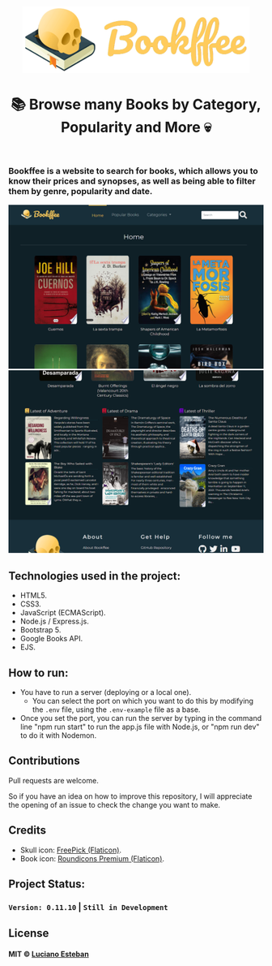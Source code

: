 <p align="center">
    <img src="public/src/readme-logo.png" alt="Bookffee logo" width="450" />
</p>

<h1 align="center">📚 Browse many Books by Category, Popularity and More 💀</h1>

<br>

### Bookffee is a website to search for books, which allows you to know their prices and synopses, as well as being able to filter them by genre, popularity and date.

<p align="center">
    <img src="public/src/public-image1.png" alt="Bookffee sample img" width="1000"/>
    <img src="public/src/public-image2.png" alt="Bookffee sample img" width="1000"/>
</p>

## Technologies used in the project:

- HTML5.
- CSS3.
- JavaScript (ECMAScript).
- Node.js / Express.js.
- Bootstrap 5.
- Google Books API.
- EJS.

## How to run:

- You have to run a server (deploying or a local one).
    - You can select the port on which you want to do this by modifying the `.env` file, using the `.env-example` file as a base.
- Once you set the port, you can run the server by typing in the command line "npm run start" to run the app.js file with Node.js, or "npm run dev" to do it with Nodemon.

## Contributions

Pull requests are welcome.

So if you have an idea on how to improve this repository, I will appreciate
the opening of an issue to check the change you want to make.

## Credits

- Skull icon: [FreePick (Flaticon)](https://www.flaticon.com/premium-icon/skull_3837859).
- Book icon: [Roundicons Premium (Flaticon)](https://www.flaticon.com/premium-icon/book_536949).

## Project Status:

### `Version: 0.11.10` | `Still in Development`
<!-- <h3><i>You can access Bookffee by clicking <a href="" target="_blank">here</a>.</i></h3> -->

## License

#### MIT © [Luciano Esteban](https://github.com/LucioFex)
